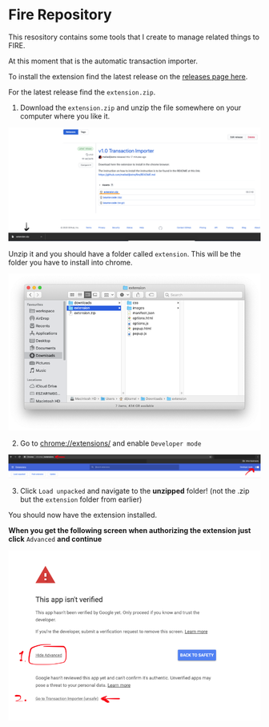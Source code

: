 # Fire Repository

This resository contains some tools that I create to manage related things to FIRE.

At this moment that is the automatic transaction importer.

To install the extension find the latest release on the [releases page here](https://github.com/melledijkstra/fire/releases).

For the latest release find the `extension.zip`.

1. Download the `extension.zip` and unzip the file somewhere on your computer where you like it.

![Download from releases page](instructions/releases.png)

Unzip it and you should have a folder called `extension`. This will be the folder you have to install into chrome.

![Unpacked](instructions/unpacked.png)

2. Go to [chrome://extensions/](chrome://extensions/) and enable `Developer mode`

![Enable developer mode](instructions/extensionpage.png)

3. Click `Load unpacked` and navigate to the **unzipped** folder! (not the .zip but the `extension` folder from earlier)

You should now have the extension installed.

**When you get the following screen when authorizing the extension just click** `Advanced` **and continue**

![-](instructions/authorize-untrusted.png)